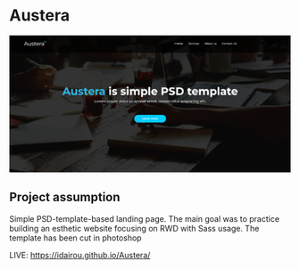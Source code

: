# Austera

![](./images/images/main.png)

## Project assumption

Simple PSD-template-based landing page. The main goal was to practice building an esthetic website focusing on RWD with Sass usage.
The template has been cut in photoshop


LIVE: https://idairou.github.io/Austera/

